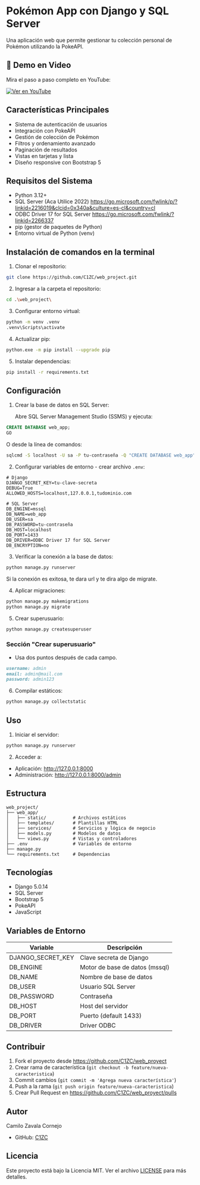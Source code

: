 # Pokémon App con Django y SQL Server

Una aplicación web que permite gestionar tu colección personal de Pokémon utilizando la PokeAPI.

## 🎥 Demo en Video

Mira el paso a paso completo en YouTube:

[![Ver en YouTube](https://img.youtube.com/vi/pjNC5sXYdu4/0.jpg)](https://youtu.be/pjNC5sXYdu4)


## Características Principales

- Sistema de autenticación de usuarios
- Integración con PokeAPI
- Gestión de colección de Pokémon
- Filtros y ordenamiento avanzado
- Paginación de resultados
- Vistas en tarjetas y lista
- Diseño responsive con Bootstrap 5

## Requisitos del Sistema

- Python 3.12+
- SQL Server (Aca Utilice 2022) https://go.microsoft.com/fwlink/p/?linkid=2216019&clcid=0x340a&culture=es-cl&country=cl
- ODBC Driver 17 for SQL Server https://go.microsoft.com/fwlink/?linkid=2266337
- pip (gestor de paquetes de Python)
- Entorno virtual de Python (venv)

## Instalación de comandos en la terminal

1. Clonar el repositorio:
```bash
git clone https://github.com/C1ZC/web_project.git

```
2. Ingresar a la carpeta el repositorio:
```bash
cd .\web_project\

```

3. Configurar entorno virtual:
```bash
python -m venv .venv
.venv\Scripts\activate
```

4. Actualizar pip:
```bash
python.exe -m pip install --upgrade pip
```

5. Instalar dependencias:
```bash
pip install -r requirements.txt
```


## Configuración

1. Crear la base de datos en SQL Server:
   
   Abre SQL Server Management Studio (SSMS) y ejecuta:
```sql
CREATE DATABASE web_app;
GO
```
   O desde la línea de comandos:
```bash
sqlcmd -S localhost -U sa -P tu-contraseña -Q "CREATE DATABASE web_app"
```

2. Configurar variables de entorno - crear archivo `.env`:
```env
# Django
DJANGO_SECRET_KEY=tu-clave-secreta
DEBUG=True
ALLOWED_HOSTS=localhost,127.0.0.1,tudominio.com

# SQL Server
DB_ENGINE=mssql
DB_NAME=web_app
DB_USER=sa
DB_PASSWORD=tu-contraseña
DB_HOST=localhost
DB_PORT=1433
DB_DRIVER=ODBC Driver 17 for SQL Server
DB_ENCRYPTION=no
```

3. Verificar la conexión a la base de datos:
```bash
python manage.py runserver
```
Si la conexión es exitosa, te dara url y te dira algo de migrate.

4. Aplicar migraciones:
```bash
python manage.py makemigrations
python manage.py migrate
```

5. Crear superusuario:
```bash
python manage.py createsuperuser
```

### Sección "Crear superusuario"
- Usa dos puntos después de cada campo.
```markdown
username: admin  
email: admin@mail.com  
password: admin123
```

6. Compilar estáticos:
```bash
python manage.py collectstatic
```

## Uso

1. Iniciar el servidor:
```bash
python manage.py runserver
```

2. Acceder a:
- Aplicación: http://127.0.0.1:8000
- Administración: http://127.0.0.1:8000/admin


## Estructura

```
web_project/
├── web_app/
│   ├── static/          # Archivos estáticos
│   ├── templates/       # Plantillas HTML
│   ├── services/        # Servicios y lógica de negocio
│   ├── models.py        # Modelos de datos
│   └── views.py         # Vistas y controladores
├── .env                 # Variables de entorno
├── manage.py
└── requirements.txt     # Dependencias
```

## Tecnologías

- Django 5.0.14
- SQL Server
- Bootstrap 5
- PokeAPI
- JavaScript

## Variables de Entorno

| Variable | Descripción |
|----------|-------------|
| DJANGO_SECRET_KEY | Clave secreta de Django |
| DB_ENGINE | Motor de base de datos (mssql) |
| DB_NAME | Nombre de base de datos |
| DB_USER | Usuario SQL Server |
| DB_PASSWORD | Contraseña |
| DB_HOST | Host del servidor |
| DB_PORT | Puerto (default 1433) |
| DB_DRIVER | Driver ODBC |

## Contribuir

1. Fork el proyecto desde https://github.com/C1ZC/web_proyect
2. Crear rama de característica (`git checkout -b feature/nueva-caracteristica`)
3. Commit cambios (`git commit -m 'Agrega nueva característica'`)
4. Push a la rama (`git push origin feature/nueva-caracteristica`)
5. Crear Pull Request en https://github.com/C1ZC/web_proyect/pulls

## Autor

Camilo Zavala Cornejo
- GitHub: [C1ZC](https://github.com/C1ZC)

## Licencia

Este proyecto está bajo la Licencia MIT. Ver el archivo [LICENSE](LICENSE) para más detalles.